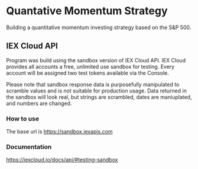 # Quantative Momentum Strategy
Building a quantitative momentum investing strategy based on the S&P 500.

## IEX Cloud API
Program was build using the sandbox version of IEX Cloud API. IEX Cloud provides all accounts a free, unlimited use sandbox for testing. Every account will be assigned two test tokens available via the Console. 

Please note that sandbox response data is purposefully manipulated to scramble values and is not suitable for production usage. Data returned in the sandbox will look real, but strings are scrambled, dates are maniuplated, and numbers are changed.

### How to use
The base url is https://sandbox.iexapis.com

### Documentation
https://iexcloud.io/docs/api/#testing-sandbox

